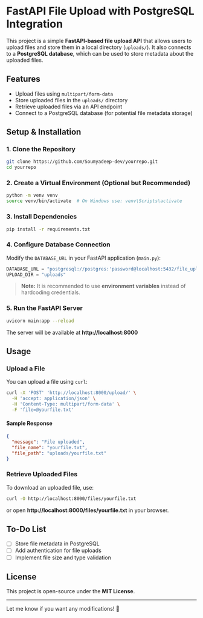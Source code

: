 
# **FastAPI File Upload with PostgreSQL Integration**  

This project is a simple **FastAPI-based file upload API** that allows users to upload files and store them in a local directory (`uploads/`). It also connects to a **PostgreSQL database**, which can be used to store metadata about the uploaded files.  

## **Features**  
- Upload files using `multipart/form-data`  
- Store uploaded files in the `uploads/` directory  
- Retrieve uploaded files via an API endpoint  
- Connect to a PostgreSQL database (for potential file metadata storage)  

## **Setup & Installation**  

### **1. Clone the Repository**  
```sh
git clone https://github.com/Soumyadeep-dev/yourrepo.git
cd yourrepo
```

### **2. Create a Virtual Environment (Optional but Recommended)**  
```sh
python -m venv venv
source venv/bin/activate  # On Windows use: venv\Scripts\activate
```

### **3. Install Dependencies**  
```sh
pip install -r requirements.txt
```

### **4. Configure Database Connection**  
Modify the `DATABASE_URL` in your FastAPI application (`main.py`):  
```python
DATABASE_URL = "postgresql://postgres:'password@localhost:5432/file_upload_db"
UPLOAD_DIR = "uploads"
```
> **Note:** It is recommended to use **environment variables** instead of hardcoding credentials.

### **5. Run the FastAPI Server**  
```sh
uvicorn main:app --reload
```
The server will be available at **http://localhost:8000**  

## **Usage**  

### **Upload a File**  
You can upload a file using `curl`:  
```sh
curl -X 'POST' 'http://localhost:8000/upload/' \
  -H 'accept: application/json' \
  -H 'Content-Type: multipart/form-data' \
  -F 'file=@yourfile.txt'
```
#### **Sample Response**  
```json
{
  "message": "File uploaded",
  "file_name": "yourfile.txt",
  "file_path": "uploads/yourfile.txt"
}
```

### **Retrieve Uploaded Files**  
To download an uploaded file, use:  
```sh
curl -O http://localhost:8000/files/yourfile.txt
```
or open **http://localhost:8000/files/yourfile.txt** in your browser.

## **To-Do List**  
- [ ] Store file metadata in PostgreSQL  
- [ ] Add authentication for file uploads  
- [ ] Implement file size and type validation  

## **License**  
This project is open-source under the **MIT License**.

---

Let me know if you want any modifications! 🚀
